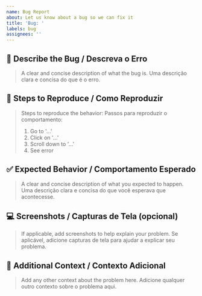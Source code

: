 ```yaml
---
name: Bug Report
about: Let us know about a bug so we can fix it
title: 'Bug: '
labels: bug
assignees: ''
---
```


## 🐛 Describe the Bug / Descreva o Erro

> A clear and concise description of what the bug is.
> Uma descrição clara e concisa do que é o erro.

## 🔁 Steps to Reproduce / Como Reproduzir

> Steps to reproduce the behavior:
> Passos para reproduzir o comportamento:
>
> 1. Go to '...'
> 2. Click on '...'
> 3. Scroll down to '...'
> 4. See error

## ✅ Expected Behavior / Comportamento Esperado

> A clear and concise description of what you expected to happen.
> Uma descrição clara e concisa do que você esperava que acontecesse.

## 💻 Screenshots / Capturas de Tela (opcional)

> If applicable, add screenshots to help explain your problem.
> Se aplicável, adicione capturas de tela para ajudar a explicar seu problema.

## 🧾 Additional Context / Contexto Adicional

> Add any other context about the problem here.
> Adicione qualquer outro contexto sobre o problema aqui.
